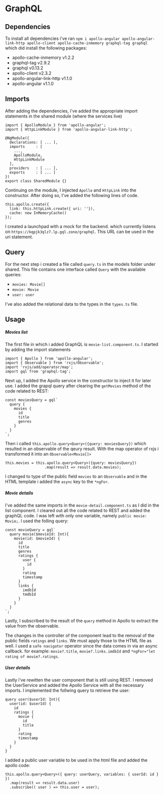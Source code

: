 # GraphQL

## Dependencies

To install all dependencies i've ran 
`npm i apollo-angular apollo-angular-link-http apollo-client apollo-cache-inmemory graphql-tag graphql`
which did install the following packages:

+ apollo-cache-inmemory v1.2.2
+ graphql-tag v2.9.2
+ graphql v0.13.2
+ apollo-client v2.3.2
+ apollo-angular-link-http v1.1.0
+ apollo-angular v1.1.0

## Imports

After adding the dependencies, i've added the appropriate import statements in the shared module (where the services live)

```
import { ApolloModule } from 'apollo-angular';
import { HttpLinkModule } from 'apollo-angular-link-http';
```

```
@NgModule({
  declarations: [ ... ],
  imports     : [
    ...,
    ApolloModule,
    HttpLinkModule
  ],
  providers   : [ ... ],
  exports     : [ ... ]
})
export class SharedModule {}
```

Continuing on the module, I injected `Apollo` and `HttpLink` into the constructor. After doing so, I've added the following lines of code.

```
this.apollo.create({
  link: this.httpLink.create({ uri: ''}),
  cache: new InMemoryCache()
});
```

I created a launchpad with a mock for the backend. which currently listens on `https://kqpjk3qlz7.lp.gql.zone/graphql`. 
This URL can be used in the uri statement.

## Query

For the next step i created a file called `query.ts` in the models folder under shared. 
This file contains one interface called `Query` with the available queries: 

- `movies: Movie[]`
- `movie: Movie`
- `user: user`

I've also added the relational data to the types in the `types.ts` file.

## Usage

##### Movies list

The first file in which i added GraphQL is `movie-list.component.ts`. I started by adding the import statements

```
import { Apollo } from 'apollo-angular';
import { Observable } from 'rxjs/Observable';
import 'rxjs/add/operator/map';
import gql from 'graphql-tag';
```

Next up, I added the Apollo service in the constructor to inject it for later use. I added the grapql query after clearing the `getMovies` method of the code related to REST:

```
const moviesQuery = gql`
  query {
    movies {
      id
      title
      genres
    }
  }
`;
```

Then i called `this.apollo.query<Query>({query: moviesQuery})` which resulted in an observable of the qeury result. With the map operator of rxjs i transformed it into an `Observable<Movie[]>`

``` 
this.movies = this.apollo.query<Query>({query: moviesQuery})
                  .map(result => result.data.movies);
```

I changed to type of the public field `movies` to an `Observable` and in the HTML template i added the `async` key to the `*ngFor`.


##### Movie details

I've added the same imports in the `movie-detail.component.ts` as I did in the list component. I cleared out all the code related to REST and added the graphQL code. I was left with only one variable, namely `public movie: Movie;`. I used the folling query:

```
const movieQuery = gql`
  query movie($movieId: Int){
    movie(id: $movieId) {
      id
      title
      genres
      ratings {
        user {
          id
        }
        rating
        timestamp
      }
      links {
        imdbId
        tmdbId
      }
    }
  }
`;
```

Lastly, I subscribed to the result of the `query` method in Apollo to extract the value from the observable. 

The changes in the controller of the component lead to the removal of the public fields `ratings` and `links`. We must apply those to the HTML file as well. I used a `safe navigator` operator since the data comes in via an async callback. for example: `movie?.title`, `movie?.links.imdbId` and `*ngFor="let rating of movie?.ratings`.

##### User details

Lastly i've rewitten the user component that is still using REST. I removed the UserService and added the Apollo Service with all the necessary imports.
I implemented the follwing query to retrieve the user:

```
query user($userId: Int){
  user(id: $userId) {
    id
    ratings {
      movie {
        id
        title
      }
      rating
      timestamp
    }
  }
}
```

I added a public user variable to be used in the html file and added the apollo code:

```
this.apollo.query<Query>({ query: userQuery, variables: { userId: id } })
  .map(result => result.data.user)
  .subscribe(( user ) => this.user = user);
```
